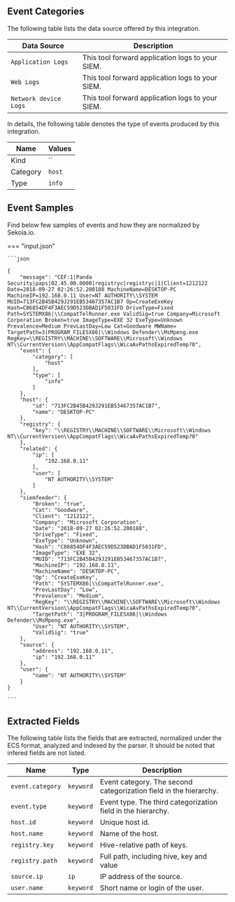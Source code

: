 
## Event Categories


The following table lists the data source offered by this integration.

| Data Source | Description                          |
| ----------- | ------------------------------------ |
| `Application Logs` | This tool forward application logs to your SIEM. |
| `Web Logs` | This tool forward application logs to your SIEM. |
| `Network device Logs` | This tool forward application logs to your SIEM. |





In details, the following table denotes the type of events produced by this integration.

| Name | Values |
| ---- | ------ |
| Kind | `` |
| Category | `host` |
| Type | `info` |




## Event Samples

Find below few samples of events and how they are normalized by Sekoia.io.


=== "input.json"

    ```json
	
    {
        "message": "CEF:1|Panda Security|paps|02.45.00.0000|registryc|registryc|1|Client=1212122 Date=2018-09-27 02:26:52.200188 MachineName=DESKTOP-PC MachineIP=192.168.0.11 User=NT AUTHORITY\\SYSTEM MUID=713FC2B45B429J291EB53467357AC1B7 Op=CreateExeKey Hash=C86854DF4F3AEC59D523DBAD1F5031FD DriveType=Fixed Path=SYSTEMX86|\\CompatTelRunner.exe ValidSig=true Company=Microsoft Corporation Broken=true ImageType=EXE 32 ExeType=Unknown Prevalence=Medium PrevLastDay=Low Cat=Goodware MWName= TargetPath=3|PROGRAM_FILESX86|\\Windows Defender\\MsMpeng.exe RegKey=\\REGISTRY\\MACHINE\\SOFTWARE\\Microsoft\\Windows NT\\CurrentVersion\\AppCompatFlags\\WicaAvPathsExpiredTemp?0",
        "event": {
            "category": [
                "host"
            ],
            "type": [
                "info"
            ]
        },
        "host": {
            "id": "713FC2B45B429J291EB53467357AC1B7",
            "name": "DESKTOP-PC"
        },
        "registry": {
            "key": "\\REGISTRY\\MACHINE\\SOFTWARE\\Microsoft\\Windows NT\\CurrentVersion\\AppCompatFlags\\WicaAvPathsExpiredTemp?0"
        },
        "related": {
            "ip": [
                "192.168.0.11"
            ],
            "user": [
                "NT AUTHORITY\\SYSTEM"
            ]
        },
        "siemfeeder": {
            "Broken": "true",
            "Cat": "Goodware",
            "Client": "1212122",
            "Company": "Microsoft Corporation",
            "Date": "2018-09-27 02:26:52.200188",
            "DriveType": "Fixed",
            "ExeType": "Unknown",
            "Hash": "C86854DF4F3AEC59D523DBAD1F5031FD",
            "ImageType": "EXE 32",
            "MUID": "713FC2B45B429J291EB53467357AC1B7",
            "MachineIP": "192.168.0.11",
            "MachineName": "DESKTOP-PC",
            "Op": "CreateExeKey",
            "Path": "SYSTEMX86|\\CompatTelRunner.exe",
            "PrevLastDay": "Low",
            "Prevalence": "Medium",
            "RegKey": "\\REGISTRY\\MACHINE\\SOFTWARE\\Microsoft\\Windows NT\\CurrentVersion\\AppCompatFlags\\WicaAvPathsExpiredTemp?0",
            "TargetPath": "3|PROGRAM_FILESX86|\\Windows Defender\\MsMpeng.exe",
            "User": "NT AUTHORITY\\SYSTEM",
            "ValidSig": "true"
        },
        "source": {
            "address": "192.168.0.11",
            "ip": "192.168.0.11"
        },
        "user": {
            "name": "NT AUTHORITY\\SYSTEM"
        }
    }
    	
	```





## Extracted Fields

The following table lists the fields that are extracted, normalized under the ECS format, analyzed and indexed by the parser. It should be noted that infered fields are not listed.

| Name | Type | Description                |
| ---- | ---- | ---------------------------|
|`event.category` | `keyword` | Event category. The second categorization field in the hierarchy. |
|`event.type` | `keyword` | Event type. The third categorization field in the hierarchy. |
|`host.id` | `keyword` | Unique host id. |
|`host.name` | `keyword` | Name of the host. |
|`registry.key` | `keyword` | Hive-relative path of keys. |
|`registry.path` | `keyword` | Full path, including hive, key and value |
|`source.ip` | `ip` | IP address of the source. |
|`user.name` | `keyword` | Short name or login of the user. |

